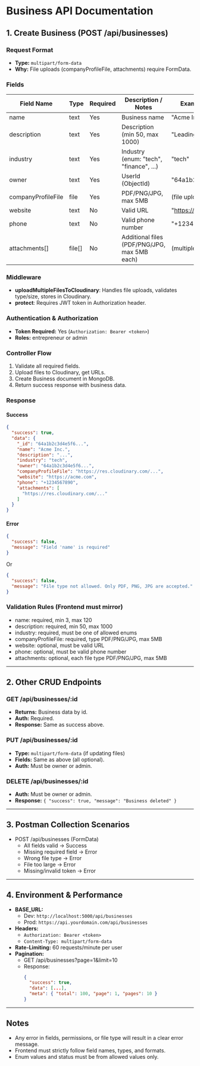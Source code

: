 # Business API Documentation

## 1. Create Business (POST /api/businesses)

### Request Format
- **Type:** `multipart/form-data`
- **Why:** File uploads (companyProfileFile, attachments) require FormData.

### Fields
| Field Name           | Type    | Required | Description / Notes                                 | Example Value           |
|----------------------|---------|----------|-----------------------------------------------------|-------------------------|
| name                 | text    | Yes      | Business name                                       | "Acme Inc."             |
| description          | text    | Yes      | Description (min 50, max 1000)                      | "Leading provider..."   |
| industry             | text    | Yes      | Industry (enum: "tech", "finance", ...)            | "tech"                  |
| owner                | text    | Yes      | UserId (ObjectId)                                   | "64a1b2c3d4e5f6..."     |
| companyProfileFile   | file    | Yes      | PDF/PNG/JPG, max 5MB                                | (file upload)           |
| website              | text    | No       | Valid URL                                           | "https://acme.com"      |
| phone                | text    | No       | Valid phone number                                  | "+1234567890"           |
| attachments[]        | file[]  | No       | Additional files (PDF/PNG/JPG, max 5MB each)        | (multiple files)        |

### Middleware
- **uploadMultipleFilesToCloudinary**: Handles file uploads, validates type/size, stores in Cloudinary.
- **protect**: Requires JWT token in Authorization header.

### Authentication & Authorization
- **Token Required:** Yes (`Authorization: Bearer <token>`)
- **Roles:** entrepreneur or admin

### Controller Flow
1. Validate all required fields.
2. Upload files to Cloudinary, get URLs.
3. Create Business document in MongoDB.
4. Return success response with business data.

### Response
#### Success
```json
{
  "success": true,
  "data": {
    "_id": "64a1b2c3d4e5f6...",
    "name": "Acme Inc.",
    "description": "...",
    "industry": "tech",
    "owner": "64a1b2c3d4e5f6...",
    "companyProfileFile": "https://res.cloudinary.com/...",
    "website": "https://acme.com",
    "phone": "+1234567890",
    "attachments": [
      "https://res.cloudinary.com/..."
    ]
  }
}
```
#### Error
```json
{
  "success": false,
  "message": "Field 'name' is required"
}
```
Or
```json
{
  "success": false,
  "message": "File type not allowed. Only PDF, PNG, JPG are accepted."
}
```

### Validation Rules (Frontend must mirror)
- name: required, min 3, max 120
- description: required, min 50, max 1000
- industry: required, must be one of allowed enums
- companyProfileFile: required, type PDF/PNG/JPG, max 5MB
- website: optional, must be valid URL
- phone: optional, must be valid phone number
- attachments: optional, each file type PDF/PNG/JPG, max 5MB

---

## 2. Other CRUD Endpoints

### GET /api/businesses/:id
- **Returns:** Business data by id.
- **Auth:** Required.
- **Response:** Same as success above.

### PUT /api/businesses/:id
- **Type:** `multipart/form-data` (if updating files)
- **Fields:** Same as above (all optional).
- **Auth:** Must be owner or admin.

### DELETE /api/businesses/:id
- **Auth:** Must be owner or admin.
- **Response:** `{ "success": true, "message": "Business deleted" }`

---

## 3. Postman Collection Scenarios
- POST /api/businesses (FormData)
  - All fields valid → Success
  - Missing required field → Error
  - Wrong file type → Error
  - File too large → Error
  - Missing/invalid token → Error

---

## 4. Environment & Performance
- **BASE_URL:**
  - Dev: `http://localhost:5000/api/businesses`
  - Prod: `https://api.yourdomain.com/api/businesses`
- **Headers:**
  - `Authorization: Bearer <token>`
  - `Content-Type: multipart/form-data`
- **Rate-Limiting:** 60 requests/minute per user
- **Pagination:**
  - GET /api/businesses?page=1&limit=10
  - Response:
    ```json
    {
      "success": true,
      "data": [...],
      "meta": { "total": 100, "page": 1, "pages": 10 }
    }
    ```

---

## Notes
- Any error in fields, permissions, or file type will result in a clear error message.
- Frontend must strictly follow field names, types, and formats.
- Enum values and status must be from allowed values only. 